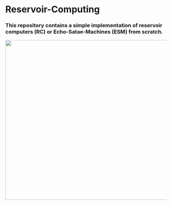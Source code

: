 # Reservoir-Computing 

### This repository contains a simple implementation of reservoir computers (RC) or Echo-Satae-Machines (ESM) from scratch.

<p align="center">
<img src="https://github.com/maneesh51/Reservoir-Computing/blob/main/RC_SinCosine.py" width="700" height="500">
</p>
